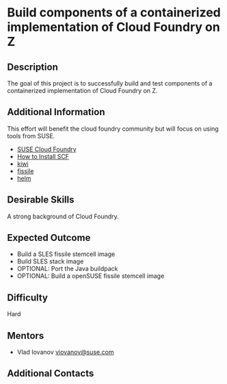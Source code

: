 # Build components of a containerized implementation of Cloud Foundry on Z

## Description
The goal of this project is to successfully build and test components of a containerized implementation of Cloud Foundry on Z.

## Additional Information
This effort will benefit the cloud foundry community but will focus on using tools from SUSE.

* [SUSE Cloud Foundry](https://github.com/SUSE/scf)
* [How to Install SCF](https://github.com/SUSE/scf/wiki/How-to-Install-SCF)
* [kiwi](http://opensuse.github.io/kiwi/)
* [fissile](https://github.com/SUSE/fissile)
* [helm](https://github.com/kubernetes/helm)

## Desirable Skills
A strong background of Cloud Foundry.

## Expected Outcome
* Build a SLES fissile stemcell image
* Build SLES stack image
* OPTIONAL: Port the Java buildpack
* OPTIONAL: Build a openSUSE fissile stemcell image

## Difficulty
Hard

## Mentors
  * Vlad Iovanov <viovanov@suse.com>

## Additional Contacts
